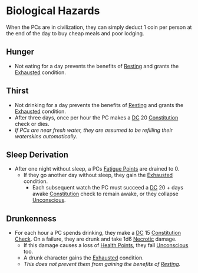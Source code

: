 # Biological Hazards

When the PCs are in civilization, they can simply deduct 1 coin per person at the end of the day to buy cheap meals and poor lodging.

## Hunger

- Not eating for a day prevents the benefits of [Resting](../Exploration/Resting.md) and grants the [Exhausted](../Conditions/Exhausted.md) condition.

## Thirst

- Not drinking for a day prevents the benefits of [Resting](../Exploration/Resting.md) and grants the [Exhausted](../Conditions/Exhausted.md) condition.
- After three days, once per hour the PC makes a [DC](../Core%20Procedures/DC.md) 20 [Constitution](../../Player%20Characters/Chosen%20Statistics/Constitution.md) check or dies.
- *If PCs are near fresh water, they are assumed to be refilling their waterskins automatically.*

## Sleep Derivation

- After one night without sleep, a PCs [Fatigue Points](../../Player%20Characters/Derived%20Statistics/Fatigue%20Points.md) are drained to 0.
	- If they go another day without sleep, they gain the [Exhausted](../Conditions/Exhausted.md) condition.
		- Each subsequent watch the PC must succeed a [DC](../Core%20Procedures/DC.md) 20 + days awake [Constitution](../../Player%20Characters/Chosen%20Statistics/Constitution.md) check to remain awake, or they collapse [Unconscious](../Conditions/Unconscious.md).

## Drunkenness

- For each hour a PC spends drinking, they make a [DC](../Core%20Procedures/DC.md) 15 [Constitution](../../Player%20Characters/Chosen%20Statistics/Constitution.md) [Check](../Core%20Procedures/Check.md). On a failure, they are drunk and take 1d6 [Necrotic](../Combat/Damage%20Types/Necrotic.md) damage.
	- If this damage causes a loss of [Health Points](../../Player%20Characters/Derived%20Statistics/Health%20Points.md), they fall [Unconscious](../Conditions/Unconscious.md) too.
	- A drunk character gains the [Exhausted](../Conditions/Exhausted.md) condition.
	- *This does not prevent them from gaining the benefits of [Resting](../Exploration/Resting.md).*
